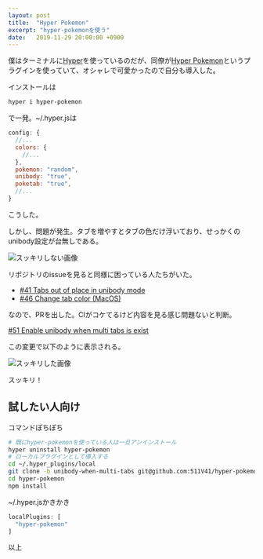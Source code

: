 ```yaml
---
layout: post
title:  "Hyper Pokemon"
excerpt: "hyper-pokemonを使う"
date:   2019-11-29 20:00:00 +0900
---
```


僕はターミナルに[Hyper](https://hyper.is/)を使っているのだが、同僚が[Hyper Pokemon](https://github.com/klaussinani/hyper-pokemon)というプラグインを使っていて、オシャレで可愛かったので自分も導入した。

インストールは

```sh
hyper i hyper-pokemon
```

で一発。~/.hyper.jsは

```js
config: {
  //...
  colors: {
    //...
  },
  pokemon: "random",
  unibody: "true",
  poketab: "true",
  //...
}
```

こうした。

しかし、問題が発生。タブを増やすとタブの色だけ浮いており、せっかくのunibody設定が台無しである。

![スッキリしない画像]({{site.baseurl}}/images/ss-2019-11-29-1.png)

リポジトリのissueを見ると同様に困っている人たちがいた。

- [#41 Tabs out of place in unibody mode](https://github.com/klaussinani/hyper-pokemon/issues/41)
- [#46 Change tab color (MacOS)](https://github.com/klaussinani/hyper-pokemon/issues/46)

なので、PRを出した。CIがコケてるけど内容を見る感じ問題ないと判断。

[#51 Enable unibody when multi tabs is exist](https://github.com/klaussinani/hyper-pokemon/pull/51)

この変更で以下のように表示される。

![スッキリした画像]({{site.baseurl}}/images/ss-2019-11-29-2.png)

スッキリ！

## 試したい人向け

コマンドぽちぽち

```sh
# 既にhyper-pokemonを使っている人は一旦アンインストール
hyper uninstall hyper-pokemon
# ローカルプラグインとして導入する
cd ~/.hyper_plugins/local
git clone -b unibody-when-multi-tabs git@github.com:511V41/hyper-pokemon.git
cd hyper-pokemon
npm install
```

~/.hyper.jsかきかき

```js
localPlugins: [
  "hyper-pokemon"
]
```

以上
